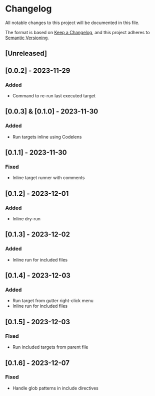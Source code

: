 # Changelog

All notable changes to this project will be documented in this file.

The format is based on [Keep a Changelog](https://keepachangelog.com/en/1.0.0/),
and this project adheres to [Semantic Versioning](https://semver.org/spec/v2.0.0.html).

## [Unreleased]

## [0.0.2] - 2023-11-29

### Added

- Command to re-run last executed target

## [0.0.3] & [0.1.0] - 2023-11-30

### Added

- Run targets inline using Codelens

## [0.1.1] - 2023-11-30

### Fixed

- Inline target runner with comments

## [0.1.2] - 2023-12-01

### Added

- Inline dry-run

## [0.1.3] - 2023-12-02

### Added

- Inline run for included files

## [0.1.4] - 2023-12-03

### Added

- Run target from gutter right-click menu
- Inline run for included files

## [0.1.5] - 2023-12-03

### Fixed

- Run included targets from parent file

## [0.1.6] - 2023-12-07

### Fixed

- Handle glob patterns in include directives
